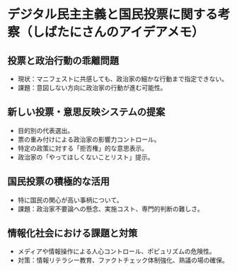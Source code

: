 # デジタル民主主義と国民投票に関する考察（しばたにさんのアイデアメモ）

## 投票と政治行動の乖離問題
*   現状：マニフェストに共感しても、政治家の細かな行動まで指定できない。
*   課題：意図しない方向に政治家の行動が進む可能性。

## 新しい投票・意思反映システムの提案
*   目的別の代表選出。
*   票の重み付けによる政治家の影響力コントロール。
*   特定の政策に対する「拒否権」的な意思表示。
*   政治家の「やってほしくないことリスト」提示。

## 国民投票の積極的な活用
*   特に国民の関心が高い事柄について。
*   課題：政治家不要論への懸念、実施コスト、専門的判断の難しさ。

## 情報化社会における課題と対策
*   メディアや情報操作による人心コントロール、ポピュリズムの危険性。
*   対策：情報リテラシー教育、ファクトチェック体制強化、熟議の場の確保。